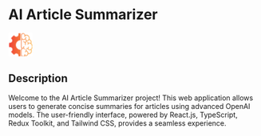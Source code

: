 # AI Article Summarizer

![Sumz](src/assets/favicon.png)

## Description

Welcome to the AI Article Summarizer project! This web application allows users to generate concise summaries for articles using advanced OpenAI models. The user-friendly interface, powered by React.js, TypeScript, Redux Toolkit, and Tailwind CSS, provides a seamless experience.
